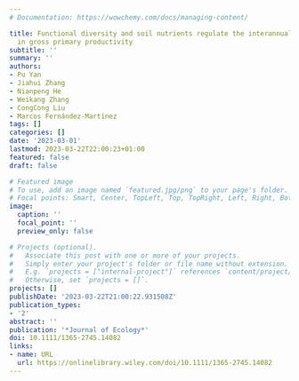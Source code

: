 ```yaml
---
# Documentation: https://wowchemy.com/docs/managing-content/

title: Functional diversity and soil nutrients regulate the interannual variability
  in gross primary productivity
subtitle: ''
summary: ''
authors:
- Pu Yan
- Jiahui Zhang
- Nianpeng He
- Weikang Zhang
- CongCong Liu
- Marcos Fernández-Martínez
tags: []
categories: []
date: '2023-03-01'
lastmod: 2023-03-22T22:00:23+01:00
featured: false
draft: false

# Featured image
# To use, add an image named `featured.jpg/png` to your page's folder.
# Focal points: Smart, Center, TopLeft, Top, TopRight, Left, Right, BottomLeft, Bottom, BottomRight.
image:
  caption: ''
  focal_point: ''
  preview_only: false

# Projects (optional).
#   Associate this post with one or more of your projects.
#   Simply enter your project's folder or file name without extension.
#   E.g. `projects = ["internal-project"]` references `content/project/deep-learning/index.md`.
#   Otherwise, set `projects = []`.
projects: []
publishDate: '2023-03-22T21:00:22.931508Z'
publication_types:
- '2'
abstract: ''
publication: '*Journal of Ecology*'
doi: 10.1111/1365-2745.14082
links:
- name: URL
  url: https://onlinelibrary.wiley.com/doi/10.1111/1365-2745.14082
---
```

